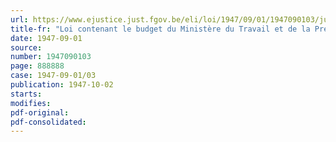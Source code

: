 ```yaml
---
url: https://www.ejustice.just.fgov.be/eli/loi/1947/09/01/1947090103/justel
title-fr: "Loi contenant le budget du Ministère du Travail et de la Prévoyance sociale pour l'exercice 1947"
date: 1947-09-01
source:
number: 1947090103
page: 888888
case: 1947-09-01/03
publication: 1947-10-02
starts:
modifies:
pdf-original:
pdf-consolidated:
---
```



